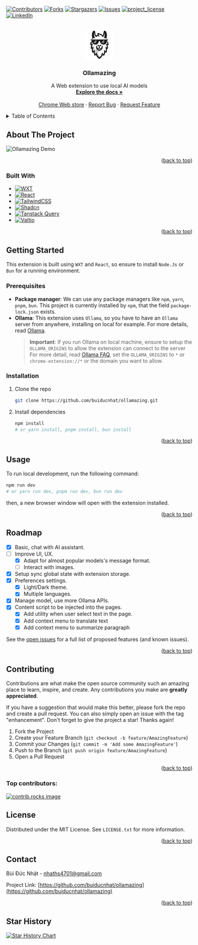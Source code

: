 <a id="readme-top"></a>

<!-- PROJECT SHIELDS -->

[![Contributors][contributors-shield]][contributors-url]
[![Forks][forks-shield]][forks-url]
[![Stargazers][stars-shield]][stars-url]
[![Issues][issues-shield]][issues-url]
[![project_license][license-shield]][license-url]
[![LinkedIn][linkedin-shield]][linkedin-url]

<!-- PROJECT LOGO -->
<br />
<div align="center">
  <a href="https://github.com/buiducnhat/ollamazing">
    <img src="docs/logo.png" alt="Logo" width="80" height="80">
  </a>

<h3 align="center">Ollamazing</h3>

  <p align="center">
    A Web extension to use local AI models
    <br />
    <a href="https://github.com/buiducnhat/ollamazing"><strong>Explore the docs »</strong></a>
    <br />
    <br />
    <a href="https://chromewebstore.google.com/detail/ollamazing/bfndpdpimcehljfgjdacbpapgbkecahi">Chrome Web store</a>
    &middot;
    <a href="https://github.com/buiducnhat/ollamazing/issues/new?labels=bug&template=bug-report---.md">Report Bug</a>
    &middot;
    <a href="https://github.com/buiducnhat/ollamazing/issues/new?labels=enhancement&template=feature-request---.md">Request Feature</a>
  </p>
</div>

<!-- TABLE OF CONTENTS -->
<details>
  <summary>Table of Contents</summary>
  <ol>
    <li>
      <a href="#about-the-project">About The Project</a>
      <ul>
        <li><a href="#built-with">Built With</a></li>
      </ul>
    </li>
    <li>
      <a href="#getting-started">Getting Started</a>
      <ul>
        <li><a href="#prerequisites">Prerequisites</a></li>
        <li><a href="#installation">Installation</a></li>
      </ul>
    </li>
    <li><a href="#usage">Usage</a></li>
    <li><a href="#roadmap">Roadmap</a></li>
    <li><a href="#contributing">Contributing</a></li>
    <li><a href="#license">License</a></li>
    <li><a href="#contact">Contact</a></li>
  </ol>
</details>

<!-- ABOUT THE PROJECT -->

## About The Project

![Ollamazing Demo][product-demo]

<p align="right">(<a href="#readme-top">back to top</a>)</p>

### Built With

- [![WXT][WXT]][WXT-url]
- [![React][React.js]][React-url]
- [![TailwindCSS][TailwindCSS]][TailwindCSS-url]
- [![Shadcn][Shadcn]][Shadcn-url]
- [![Tanstack Query][Tanstack Query]][Tanstack Query-url]
- [![Valtio][Valtio]][Valtio-url]
<p align="right">(<a href="#readme-top">back to top</a>)</p>

<!-- GETTING STARTED -->

## Getting Started

This extension is built using `WXT` and `React`, so ensure to install `Node.Js` or `Bun` for a running environment.

### Prerequisites

- **Package manager**: We can use any package managers like `npm`, `yarn`, `pnpm`, `bun`. This project is currently installed by `npm`, that the field `package-lock.json` exists.
- **Ollama**: This extension uses `Ollama`, so you have to have an `Ollama` server from anywhere, installing on local for example. For more details, read [Ollama](https://github.com/buiducnhat/ollama).
  > **Important**: If you run Ollama on local machine, ensure to setup the `OLLAMA_ORIGINS` to allow the extension can connect to the server
  > For more detail, read [Ollama FAQ](https://github.com/ollama/ollama/blob/main/docs/faq.md#how-do-i-configure-ollama-server), set the `OLLAMA_ORIGINS` to `*` or `chrome-extension://*` or the domain you want to allow.

### Installation

1. Clone the repo
   ```sh
   git clone https://github.com/buiducnhat/ollamazing.git
   ```
2. Install dependencies
   ```sh
   npm install
   # or yarn install, pnpm install, bun install
   ```

<p align="right">(<a href="#readme-top">back to top</a>)</p>

<!-- USAGE EXAMPLES -->

## Usage

To run local development, run the following command:

```sh
npm run dev
# or yarn run dev, pnpm run dev, bun run dev
```

then, a new browser window will open with the extension installed.

<p align="right">(<a href="#readme-top">back to top</a>)</p>

<!-- ROADMAP -->

## Roadmap

- [x] Basic, chat with AI assistant.
- [ ] Improve UI, UX.
  - [x] Adapt for almost popular models's message format.
  - [ ] Interact with images.
- [x] Setup sync global state with extension storage.
- [x] Preferences settings.
  - [x] Light/Dark theme.
  - [x] Multiple languages.
- [x] Manage model, use more Ollama APIs.
- [x] Content script to be injected into the pages.
  - [x] Add utility when user select text in the page.
  - [x] Add context menu to translate text
  - [x] Add context menu to summarize paragraph

See the [open issues](https://github.com/buiducnhat/ollamazing/issues) for a full list of proposed features (and known issues).

<p align="right">(<a href="#readme-top">back to top</a>)</p>

<!-- CONTRIBUTING -->

## Contributing

Contributions are what make the open source community such an amazing place to learn, inspire, and create. Any contributions you make are **greatly appreciated**.

If you have a suggestion that would make this better, please fork the repo and create a pull request. You can also simply open an issue with the tag "enhancement".
Don't forget to give the project a star! Thanks again!

1. Fork the Project
2. Create your Feature Branch (`git checkout -b feature/AmazingFeature`)
3. Commit your Changes (`git commit -m 'Add some AmazingFeature'`)
4. Push to the Branch (`git push origin feature/AmazingFeature`)
5. Open a Pull Request

<p align="right">(<a href="#readme-top">back to top</a>)</p>

### Top contributors:

<a href="https://github.com/buiducnhat/ollamazing/graphs/contributors">
  <img src="https://contrib.rocks/image?repo=buiducnhat/ollamazing" alt="contrib.rocks image" />
</a>

<!-- LICENSE -->

## License

Distributed under the MIT License. See `LICENSE.txt` for more information.

<p align="right">(<a href="#readme-top">back to top</a>)</p>

<!-- CONTACT -->

## Contact

Bùi Đức Nhật - nhaths4701@gmail.com

Project Link: [https://github.com/buiducnhat/ollamazing](https://github.com/buiducnhat/ollamazing)

<p align="right">(<a href="#readme-top">back to top</a>)</p>

## Star History

[![Star History Chart](https://api.star-history.com/svg?repos=buiducnhat/ollamazing&type=Date)](https://star-history.com/#buiducnhat/ollamazing&Date)

<!-- MARKDOWN LINKS & IMAGES -->
<!-- https://www.markdownguide.org/basic-syntax/#reference-style-links -->

[contributors-shield]: https://img.shields.io/github/contributors/buiducnhat/ollamazing.svg?style=for-the-badge
[contributors-url]: https://github.com/buiducnhat/ollamazing/graphs/contributors
[forks-shield]: https://img.shields.io/github/forks/buiducnhat/ollamazing.svg?style=for-the-badge
[forks-url]: https://github.com/buiducnhat/ollamazing/network/members
[stars-shield]: https://img.shields.io/github/stars/buiducnhat/ollamazing.svg?style=for-the-badge
[stars-url]: https://github.com/buiducnhat/ollamazing/stargazers
[issues-shield]: https://img.shields.io/github/issues/buiducnhat/ollamazing.svg?style=for-the-badge
[issues-url]: https://github.com/buiducnhat/ollamazing/issues
[license-shield]: https://img.shields.io/github/license/buiducnhat/ollamazing.svg?style=for-the-badge
[license-url]: https://github.com/buiducnhat/ollamazing/blob/master/LICENSE.txt
[linkedin-shield]: https://img.shields.io/badge/-LinkedIn-black.svg?style=for-the-badge&logo=linkedin&colorB=555
[linkedin-url]: https://linkedin.com/in/buiducnhat
[product-demo]: docs/demo.gif
[WXT]: https://img.shields.io/badge/wxt-black?style=for-the-badge&logo=wxt
[WXT-url]: https://wxt.dev/
[React.js]: https://img.shields.io/badge/React-20232A?style=for-the-badge&logo=react&logoColor=61DAFB
[React-url]: https://reactjs.org/
[TailwindCSS]: https://img.shields.io/badge/tailwindcss-black?style=for-the-badge&logo=tailwindcss
[TailwindCSS-url]: https://tailwindcss.com/
[Shadcn]: https://img.shields.io/badge/shadcn-black?style=for-the-badge&logo=shadcnui
[Shadcn-url]: https://ui.shadcn.com/
[Tanstack Query]: https://img.shields.io/badge/tanstackquery-black?style=for-the-badge&logo=reactquery
[Tanstack Query-url]: https://tanstack.com/query
[Valtio]: https://img.shields.io/badge/valtio-gray?style=for-the-badge&logo=data:image/png;base64,iVBORw0KGgoAAAANSUhEUgAAADAAAAAwCAIAAADYYG7QAAABB0lEQVR4nOyVwYmGMBCFdxfRDkK85WQzerACG0kbViA24N0OrMACLEAN6MXs3twgyz7dgWV+mO/mY5x8IRPy8cYMEUKIEEKEECKEECGECCHYCUXE/621Sqnfa4ZhaNuWuNBdxnH8RDRNc78huyMTIQQ7IeotK4oijuMw0Vr3ff8fQtbaqqrCJM/zuq6NMWfinCvL8s82z4SUUlmWhUmSJMaYMFyWhWLDcYZECPFghvZ9v4zIcRzOuTBc19V7fynbtu3+Ku/3S38kTdMo+t6V936aJmJPEpfHdZ5nYkN2MyRCCHZC1Me16zqt9fn56Ia/BuyOTIQQIoQQIYQIIUQIIUKIrwAAAP//7BxzdBirqlAAAAAASUVORK5CYII=
[Valtio-url]: https://valtio.dev/
